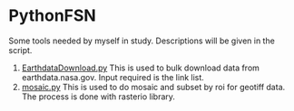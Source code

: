 # PythonFSN
Some tools needed by myself in study. Descriptions will be given in the script.
1. [EarthdataDownload.py](https://github.com/fsn1995/Fun-with-Python-for-Geodata/blob/master/EarthdataDownload.py)
This is used to bulk download data from earthdata.nasa.gov. Input required is the link list.
2. [mosaic.py](https://github.com/fsn1995/Fun-with-Python-for-Geodata/blob/master/mosaic.py)
This is used to do mosaic and subset by roi for geotiff data. The process is done with rasterio library.